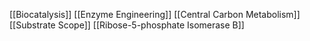 [[Biocatalysis]]
[[Enzyme Engineering]]
[[Central Carbon Metabolism]]
[[Substrate Scope]]
[[Ribose-5-phosphate Isomerase B]]
